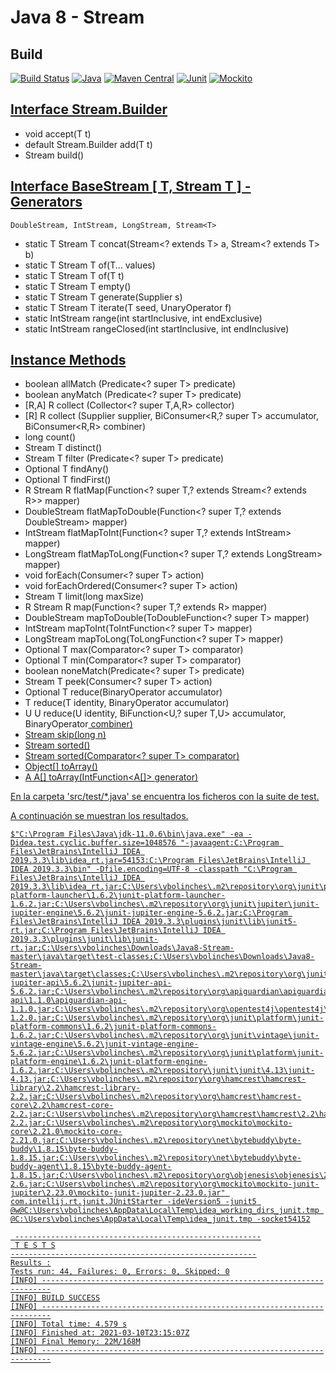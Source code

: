 # Java 8 - Stream

## Build
[![Build Status](https://travis-ci.org/vicboma1/Java8-Stream.svg?branch=master)](https://travis-ci.org/vicboma1/Java8-Stream) 
[![Java](https://img.shields.io/badge/Java-1.8.0-blue.svg?plastic)](http://kotlinlang.org) 
[![Maven Central](https://maven-badges.herokuapp.com/maven-central/org.eluder.coveralls/coveralls-maven-plugin/badge.svg)](https://maven-badges.herokuapp.com/maven-central/org.eluder.coveralls/coveralls-maven-plugin/)
[![Junit](https://img.shields.io/badge/Junit-5.3.1-orange.svg?plastic)](http://junit.org)
[![Mockito](https://img.shields.io/badge/Mokito-2.9.3-blue.svg?plastic)](https://site.mockito.org/)

## [Interface Stream.Builder<T>](https://github.com/GeeksHubs/hello-world-engineering/tree/main/java/src/test/java/BuilderTest.java)

* void 	                      accept(T t)
* default Stream.Builder<T> 	add(T t)
* Stream<T> 	                build()



## [Interface BaseStream [ T, Stream T ] - Generators](https://github.com/GeeksHubs/hello-world-engineering/tree/main/java/src/test/java/BaseStreamTest.java)
```
DoubleStream, IntStream, LongStream, Stream<T>
```

* static T Stream T concat(Stream<? extends T> a, Stream<? extends T> b)
* static T Stream T of(T... values)
* static T Stream T of(T t)
* static T Stream T empty()
* static T Stream T generate(Supplier<T> s)
* static T Stream T iterate(T seed, UnaryOperator<T> f)
* static IntStream  range(int startInclusive, int endExclusive)
* static IntStream  rangeClosed(int startInclusive, int endInclusive)



## [Instance Methods](https://github.com/GeeksHubs/hello-world-engineering/tree/main/java/src/test/java/InstanceMethodsStreamTest.java)

* boolean	allMatch (Predicate<? super T> predicate)
* boolean anyMatch (Predicate<? super T> predicate)
* [R,A] R	collect (Collector<? super T,A,R> collector)
* [R] R	  collect (Supplier<R> supplier, BiConsumer<R,? super T> accumulator, BiConsumer<R,R> combiner)
* long	  count()
* Stream T distinct()
* Stream T	filter (Predicate<? super T> predicate)
* Optional T	findAny()
* Optional T	findFirst()
* R Stream R	flatMap(Function<? super T,? extends Stream<? extends R>> mapper)
* DoubleStream	flatMapToDouble(Function<? super T,? extends DoubleStream> mapper)
* IntStream	flatMapToInt(Function<? super T,? extends IntStream> mapper)
* LongStream flatMapToLong(Function<? super T,? extends LongStream> mapper)
* void	forEach(Consumer<? super T> action)
* void	forEachOrdered(Consumer<? super T> action)
* Stream T	limit(long maxSize)
* R Stream R	map(Function<? super T,? extends R> mapper)
* DoubleStream	mapToDouble(ToDoubleFunction<? super T> mapper)
* IntStream	mapToInt(ToIntFunction<? super T> mapper)
* LongStream	mapToLong(ToLongFunction<? super T> mapper)
* Optional T	max(Comparator<? super T> comparator)
* Optional T	min(Comparator<? super T> comparator)
* boolean	noneMatch(Predicate<? super T> predicate)
* Stream T	peek(Consumer<? super T> action)
* Optional T	reduce(BinaryOperator<T> accumulator)
* T	reduce(T identity, BinaryOperator<T> accumulator)
* U U	reduce(U identity, BiFunction<U,? super T,U> accumulator, BinaryOperator<U> combiner)
* Stream<T>	skip(long n)
* Stream<T>	sorted()
* Stream<T>	sorted(Comparator<? super T> comparator)
* Object[]	toArray()
* A A[]	toArray(IntFunction<A[]> generator)


En la carpeta 'src/test/*.java' se encuentra los ficheros con la suite de test.

A continuación se muestran los resultados.

```
$"C:\Program Files\Java\jdk-11.0.6\bin\java.exe" -ea -Didea.test.cyclic.buffer.size=1048576 "-javaagent:C:\Program Files\JetBrains\IntelliJ IDEA 2019.3.3\lib\idea_rt.jar=54153:C:\Program Files\JetBrains\IntelliJ IDEA 2019.3.3\bin" -Dfile.encoding=UTF-8 -classpath "C:\Program Files\JetBrains\IntelliJ IDEA 2019.3.3\lib\idea_rt.jar;C:\Users\vbolinches\.m2\repository\org\junit\platform\junit-platform-launcher\1.6.2\junit-platform-launcher-1.6.2.jar;C:\Users\vbolinches\.m2\repository\org\junit\jupiter\junit-jupiter-engine\5.6.2\junit-jupiter-engine-5.6.2.jar;C:\Program Files\JetBrains\IntelliJ IDEA 2019.3.3\plugins\junit\lib\junit5-rt.jar;C:\Program Files\JetBrains\IntelliJ IDEA 2019.3.3\plugins\junit\lib\junit-rt.jar;C:\Users\vbolinches\Downloads\Java8-Stream-master\java\target\test-classes;C:\Users\vbolinches\Downloads\Java8-Stream-master\java\target\classes;C:\Users\vbolinches\.m2\repository\org\junit\jupiter\junit-jupiter-api\5.6.2\junit-jupiter-api-5.6.2.jar;C:\Users\vbolinches\.m2\repository\org\apiguardian\apiguardian-api\1.1.0\apiguardian-api-1.1.0.jar;C:\Users\vbolinches\.m2\repository\org\opentest4j\opentest4j\1.2.0\opentest4j-1.2.0.jar;C:\Users\vbolinches\.m2\repository\org\junit\platform\junit-platform-commons\1.6.2\junit-platform-commons-1.6.2.jar;C:\Users\vbolinches\.m2\repository\org\junit\vintage\junit-vintage-engine\5.6.2\junit-vintage-engine-5.6.2.jar;C:\Users\vbolinches\.m2\repository\org\junit\platform\junit-platform-engine\1.6.2\junit-platform-engine-1.6.2.jar;C:\Users\vbolinches\.m2\repository\junit\junit\4.13\junit-4.13.jar;C:\Users\vbolinches\.m2\repository\org\hamcrest\hamcrest-library\2.2\hamcrest-library-2.2.jar;C:\Users\vbolinches\.m2\repository\org\hamcrest\hamcrest-core\2.2\hamcrest-core-2.2.jar;C:\Users\vbolinches\.m2\repository\org\hamcrest\hamcrest\2.2\hamcrest-2.2.jar;C:\Users\vbolinches\.m2\repository\org\mockito\mockito-core\2.21.0\mockito-core-2.21.0.jar;C:\Users\vbolinches\.m2\repository\net\bytebuddy\byte-buddy\1.8.15\byte-buddy-1.8.15.jar;C:\Users\vbolinches\.m2\repository\net\bytebuddy\byte-buddy-agent\1.8.15\byte-buddy-agent-1.8.15.jar;C:\Users\vbolinches\.m2\repository\org\objenesis\objenesis\2.6\objenesis-2.6.jar;C:\Users\vbolinches\.m2\repository\org\mockito\mockito-junit-jupiter\2.23.0\mockito-junit-jupiter-2.23.0.jar" com.intellij.rt.junit.JUnitStarter -ideVersion5 -junit5 @w@C:\Users\vbolinches\AppData\Local\Temp\idea_working_dirs_junit.tmp @C:\Users\vbolinches\AppData\Local\Temp\idea_junit.tmp -socket54152

 -------------------------------------------------------
 T E S T S
-------------------------------------------------------
Results :
Tests run: 44, Failures: 0, Errors: 0, Skipped: 0
[INFO] ------------------------------------------------------------------------
[INFO] BUILD SUCCESS
[INFO] ------------------------------------------------------------------------
[INFO] Total time: 4.579 s
[INFO] Finished at: 2021-03-10T23:15:07Z
[INFO] Final Memory: 22M/168M
[INFO] ------------------------------------------------------------------------
```



